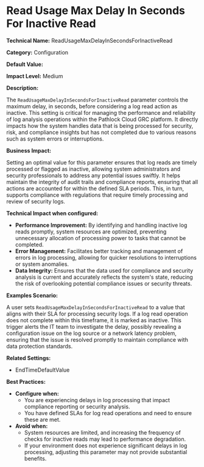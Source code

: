 # Read Usage Max Delay In Seconds For Inactive Read

**Technical Name:** ReadUsageMaxDelayInSecondsForInactiveRead

**Category:** Configuration

**Default Value:**

**Impact Level:** Medium

**Description:**

The `ReadUsageMaxDelayInSecondsForInactiveRead` parameter controls the maximum delay, in seconds, before considering a log read action as inactive. This setting is critical for managing the performance and reliability of log analysis operations within the Pathlock Cloud GRC platform. It directly impacts how the system handles data that is being processed for security, risk, and compliance insights but has not completed due to various reasons such as system errors or interruptions.

**Business Impact:**

Setting an optimal value for this parameter ensures that log reads are timely processed or flagged as inactive, allowing system administrators and security professionals to address any potential issues swiftly. It helps maintain the integrity of audit trails and compliance reports, ensuring that all actions are accounted for within the defined SLA periods. This, in turn, supports compliance with regulations that require timely processing and review of security logs.

**Technical Impact when configured:**

- **Performance Improvement:** By identifying and handling inactive log reads promptly, system resources are optimized, preventing unnecessary allocation of processing power to tasks that cannot be completed.
- **Error Management:** Facilitates better tracking and management of errors in log processing, allowing for quicker resolutions to interruptions or system anomalies.
- **Data Integrity:** Ensures that the data used for compliance and security analysis is current and accurately reflects the system's state, reducing the risk of overlooking potential compliance issues or security threats.

**Examples Scenario:**

A user sets `ReadUsageMaxDelayInSecondsForInactiveRead` to a value that aligns with their SLA for processing security logs. If a log read operation does not complete within this timeframe, it is marked as inactive. This trigger alerts the IT team to investigate the delay, possibly revealing a configuration issue on the log source or a network latency problem, ensuring that the issue is resolved promptly to maintain compliance with data protection standards.

**Related Settings:**

- EndTimeDefaultValue

**Best Practices:** 

- **Configure when:**
    - You are experiencing delays in log processing that impact compliance reporting or security analysis.
    - You have defined SLAs for log read operations and need to ensure these are met.
- **Avoid when:**
    - System resources are limited, and increasing the frequency of checks for inactive reads may lead to performance degradation.
    - If your environment does not experience significant delays in log processing, adjusting this parameter may not provide substantial benefits.